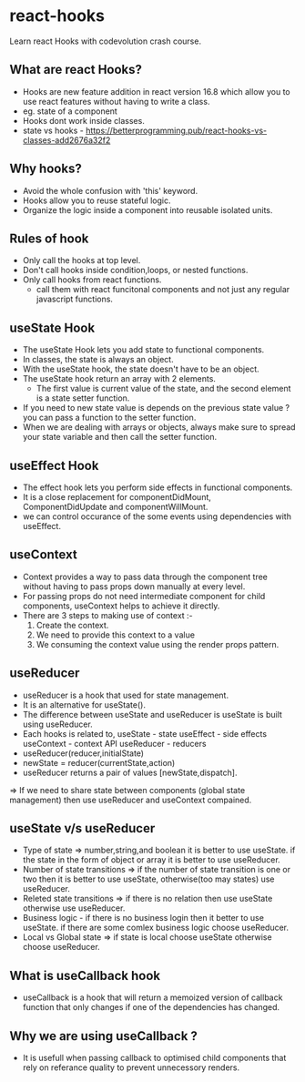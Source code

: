 # react-hooks

Learn react Hooks with codevolution crash course.

## What are react Hooks?

- Hooks are new feature addition in react version 16.8 which allow you to use react features without having to write a class.
- eg. state of a component
- Hooks dont work inside classes.
- state vs hooks - https://betterprogramming.pub/react-hooks-vs-classes-add2676a32f2

## Why hooks?

- Avoid the whole confusion with 'this' keyword.
- Hooks allow you to reuse stateful logic.
- Organize the logic inside a component into reusable isolated units.

## Rules of hook

- Only call the hooks at top level.
- Don't call hooks inside condition,loops, or nested functions.
- Only call hooks from react functions.
  - call them with react funcitonal components and not just any regular javascript functions.

## useState Hook

- The useState Hook lets you add state to functional components.
- In classes, the state is always an object.
- With the useState hook, the state doesn't have to be an object.
- The useState hook return an array with 2 elements.
  - The first value is current value of the state, and the second element is a state setter function.
- If you need to new state value is depends on the previous state value ? you can pass a function to the setter function.
- When we are dealing with arrays or objects, always make sure to spread your state variable and then call the setter function.

## useEffect Hook

- The effect hook lets you perform side effects in functional components.
- It is a close replacement for componentDidMount, ComponentDidUpdate and componentWillMount.
- we can control occurance of the some events using dependencies with useEffect.

## useContext

- Context provides a way to pass data through the component tree without having to pass props down manually at every level.
- For passing props do not need intermediate component for child components, useContext helps to achieve it directly.
- There are 3 steps to making use of context :-
  1. Create the context.
  2. We need to provide this context to a value
  3. We consuming the context value using the render props pattern.

## useReducer

- useReducer is a hook that used for state management.
- It is an alternative for useState().
- The difference between useState and useReducer is useState is built using useReducer.
- Each hooks is related to,
  useState - state
  useEffect - side effects
  useContext - context API
  useReducer - reducers
- useReducer(reducer,initialState)
- newState = reducer(currentState,action)
- useReducer returns a pair of values [newState,dispatch].

=> If we need to share state between components (global state management) then use useReducer and useContext compained.

## useState v/s useReducer

- Type of state => number,string,and boolean it is better to use useState. if the state in the form of object or array it is better to use useReducer.
- Number of state transitions => if the number of state transition is one or two then it is better to use useState, otherwise(too may states) use useReducer.
- Releted state transitions => if there is no relation then use useState otherwise use useReducer.
- Business logic - if there is no business login then it better to use useState. if there are some comlex business logic choose useReducer.
- Local vs Global state => if state is local choose useState otherwise choose useReducer.

## What is useCallback hook

- useCallback is a hook that will return a memoized version of callback function that only changes if one of the dependencies has changed.

## Why we are using useCallback ?

- It is usefull when passing callback to optimised child components that rely on referance quality to prevent unnecessory renders.
